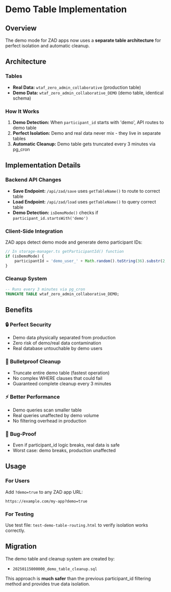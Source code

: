 # Demo Table Implementation

## Overview
The demo mode for ZAD apps now uses a **separate table architecture** for perfect isolation and automatic cleanup.

## Architecture

### Tables
- **Real Data:** `wtaf_zero_admin_collaborative` (production table)
- **Demo Data:** `wtaf_zero_admin_collaborative_DEMO` (demo table, identical schema)

### How It Works
1. **Demo Detection:** When `participant_id` starts with 'demo', API routes to demo table
2. **Perfect Isolation:** Demo and real data never mix - they live in separate tables
3. **Automatic Cleanup:** Demo table gets truncated every 3 minutes via pg_cron

## Implementation Details

### Backend API Changes
- **Save Endpoint:** `/api/zad/save` uses `getTableName()` to route to correct table
- **Load Endpoint:** `/api/zad/load` uses `getTableName()` to query correct table
- **Demo Detection:** `isDemoMode()` checks if `participant_id.startsWith('demo')`

### Client-Side Integration
ZAD apps detect demo mode and generate demo participant IDs:
```javascript
// In storage-manager.ts getParticipantId() function
if (isDemoMode) {
    participantId = 'demo_user_' + Math.random().toString(36).substr(2, 8);
}
```

### Cleanup System
```sql
-- Runs every 3 minutes via pg_cron
TRUNCATE TABLE wtaf_zero_admin_collaborative_DEMO;
```

## Benefits

### 🔒 **Perfect Security**
- Demo data physically separated from production
- Zero risk of demo/real data contamination
- Real database untouchable by demo users

### 🧹 **Bulletproof Cleanup**
- Truncate entire demo table (fastest operation)
- No complex WHERE clauses that could fail
- Guaranteed complete cleanup every 3 minutes

### ⚡ **Better Performance**
- Demo queries scan smaller table
- Real queries unaffected by demo volume
- No filtering overhead in production

### 🐛 **Bug-Proof**
- Even if participant_id logic breaks, real data is safe
- Worst case: demo breaks, production unaffected

## Usage

### For Users
Add `?demo=true` to any ZAD app URL:
```
https://example.com/my-app?demo=true
```

### For Testing
Use test file: `test-demo-table-routing.html` to verify isolation works correctly.

## Migration
The demo table and cleanup system are created by:
- `20250115000000_demo_table_cleanup.sql`

This approach is **much safer** than the previous participant_id filtering method and provides true data isolation. 